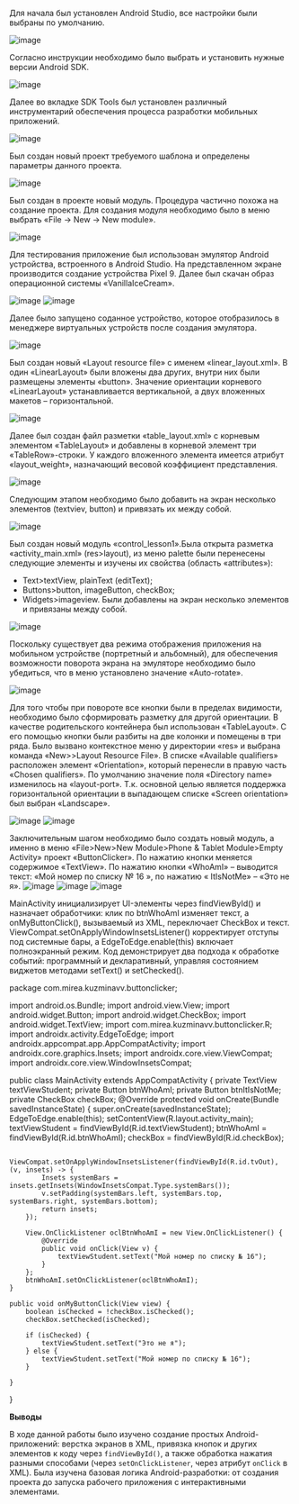 Для начала был установлен Android Studio, все настройки были выбраны по умолчанию.

![image](https://github.com/user-attachments/assets/4a7d6a21-f02e-46c7-aa5a-6578479bdf82)

Согласно инструкции необходимо было выбрать и установить нужные версии Android SDK.

![image](https://github.com/user-attachments/assets/0f12860a-fcb0-4ddc-a01d-d25e8a6e7c89)

Далее во вкладке SDK Tools был установлен различный инструментарий обеспечения процесса разработки мобильных приложений.

![image](https://github.com/user-attachments/assets/e206aee6-256b-4d47-897f-7abcd4b8f78c)

Был создан новый проект требуемого шаблона и определены параметры данного проекта.

![image](https://github.com/user-attachments/assets/bb87772b-5c32-4773-852e-8c8e9c598c1d)

Был создан в проекте новый модуль. Процедура
частично похожа на создание проекта. Для создания модуля необходимо было в меню выбрать «File -> New -> New module».

![image](https://github.com/user-attachments/assets/b8c4edbb-5bee-4ae1-874a-4647c96cbef1)

Для тестирования приложение был использован эмулятор Android устройства, встроенного в Android Studio. На представленном экране производится создание устройства Pixel 9. Далее
был скачан образ операционной системы «VanillaIceCream».

![image](https://github.com/user-attachments/assets/b0fc5583-8803-4a41-aa9a-b7bafb1ad644) ![image](https://github.com/user-attachments/assets/b86128a2-5d77-4d8e-9528-0f787be7c3e5)

Далее было запущено соданное устройство, которое отобразилось в менеджере виртуальных устройств после создания эмулятора.

![image](https://github.com/user-attachments/assets/2c24d2b5-aa99-446a-a563-3f712deab277)

Был создан новый «Layout resource file» с именем «linear_layout.xml». В один «LinearLayout» были вложены два других, внутри них были  размещены элементы «button». Значение ориентации корневого «LinearLayout» устанавливается вертикальной, а двух вложенных макетов – горизонтальной.

![image](https://github.com/user-attachments/assets/3d0d06ff-6c48-4448-becf-03d704d78de7)

Далее был создан файл разметки «table_layout.xml» с корневым элементом «TableLayout» и добавлены в корневой
элемент три «TableRow»-строки. У каждого вложенного элемента имеется атрибут «layout_weight», назначающий весовой коэффициент представления.

![image](https://github.com/user-attachments/assets/8a7ef95a-ec47-4cdb-90a8-d3b66126737c)

Следующим этапом необходимо было добавить на экран несколько элементов (textviev, button) и привязать их между собой.

![image](https://github.com/user-attachments/assets/457b46c2-2329-4aee-85b4-18639ca90f2f)

Был создан новый модуль «control_lesson1».Была открыта разметка «activity_main.xml» (res>layout), из меню palette были перенесены
следующие элементы и изучены их свойства (область «attributes»):
- Text>textView, plainText (editText);
- Buttons>button, imageButton, checkBox;
- Widgets>imageview.
Были добавлены на экран несколько элементов и привязаны между собой.

![image](https://github.com/user-attachments/assets/013c16f9-64b9-4e0e-aa5d-d46b27ac206c)

Поскольку существует два режима отображения приложения на мобильном устройстве (портретный и альбомный), для обеспечения возможности поворота экрана на эмуляторе
необходимо было убедиться, что в меню установлено значение «Auto-rotate».

![image](https://github.com/user-attachments/assets/4978d5e9-08ae-4a46-b313-6f6c238e1571)

Для того чтобы при повороте все кнопки были в пределах видимости, необходимо было сформировать разметку для
другой ориентации. В качестве
родительского контейнера был использован «TableLayout». С его помощью кнопки
были разбиты на две колонки и помещены в три ряда.
Было вызвано контекстное меню у директории «res» и выбрана команда «New>>Layout Resource File». В списке «Available
qualifiers» расположен элемент «Orientation», который перенесли в правую часть
«Chosen qualifiers». По умолчанию значение
поля «Directory name» изменилось на «layout-port». Т.к. основной целью является
поддержка горизонтальной ориентации в выпадающем списке «Screen orientation»
был выбран «Landscape».

![image](https://github.com/user-attachments/assets/fb8078a5-6606-47a8-a7fd-57744001da3d) ![image](https://github.com/user-attachments/assets/73868d80-b1cd-4269-a2f0-f484d3fd2a7e)

Заключительным шагом необходимо было создать новый модуль, а именно в меню «File>New>New Module>Phone & Tablet
Module>Empty Activity» проект «ButtonClicker». По нажатию кнопки меняется содержимое «TextView».
По нажатию кнопки «WhoAmI» – выводится текст: «Мой номер по списку № 16 », по нажатию « ItIsNotMe» – «Это не я».
![image](https://github.com/user-attachments/assets/36fcd87d-b8db-42f0-a991-89a90d13cdee) ![image](https://github.com/user-attachments/assets/3fe05662-0ba5-499a-a140-47e73e844d37) ![image](https://github.com/user-attachments/assets/8bf1ded6-4adc-4f21-9702-fc402462f0db)

MainActivity инициализирует UI-элементы через findViewById() и назначает обработчики: клик по btnWhoAmI изменяет текст, а onMyButtonClick(), вызываемый из XML, переключает CheckBox и текст. ViewCompat.setOnApplyWindowInsetsListener() корректирует отступы под системные бары, а EdgeToEdge.enable(this) включает полноэкранный режим. Код демонстрирует два подхода к обработке событий: программный и декларативный, управляя состоянием виджетов методами setText() и setChecked().

package com.mirea.kuzminavv.buttonclicker;

import android.os.Bundle;
import android.view.View;
import android.widget.Button;
import android.widget.CheckBox;
import android.widget.TextView;
import com.mirea.kuzminavv.buttonclicker.R;
import androidx.activity.EdgeToEdge;
import androidx.appcompat.app.AppCompatActivity;
import androidx.core.graphics.Insets;
import androidx.core.view.ViewCompat;
import androidx.core.view.WindowInsetsCompat;

public class MainActivity extends AppCompatActivity {
    private TextView textViewStudent;
    private Button btnWhoAmI;
    private Button btnItIsNotMe;
    private CheckBox checkBox;
    @Override
    protected void onCreate(Bundle savedInstanceState) {
        super.onCreate(savedInstanceState);
        EdgeToEdge.enable(this);
        setContentView(R.layout.activity_main);
        textViewStudent = findViewById(R.id.textViewStudent);
        btnWhoAmI = findViewById(R.id.btnWhoAmI);
        checkBox = findViewById(R.id.checkBox);

        ViewCompat.setOnApplyWindowInsetsListener(findViewById(R.id.tvOut), (v, insets) -> {
            Insets systemBars = insets.getInsets(WindowInsetsCompat.Type.systemBars());
            v.setPadding(systemBars.left, systemBars.top, systemBars.right, systemBars.bottom);
            return insets;
        });

        View.OnClickListener oclBtnWhoAmI = new View.OnClickListener() {
            @Override
            public void onClick(View v) {
                textViewStudent.setText("Мой номер по списку № 16");
            }
        };
        btnWhoAmI.setOnClickListener(oclBtnWhoAmI);
    }

    public void onMyButtonClick(View view) {
        boolean isChecked = !checkBox.isChecked();
        checkBox.setChecked(isChecked);

        if (isChecked) {
            textViewStudent.setText("Это не я");
        } else {
            textViewStudent.setText("Мой номер по списку № 16");
        }

    }
}

**Выводы** 

В ходе данной работы было изучено создание простых Android-приложений: верстка экранов в XML, привязка кнопок и других элементов к коду через `findViewById()`, а также обработка нажатия разными способами (через `setOnClickListener`, через атрибут `onClick` в XML). Была изучена базовая логика Android-разработки: от создания проекта до запуска рабочего приложения с интерактивными элементами.












